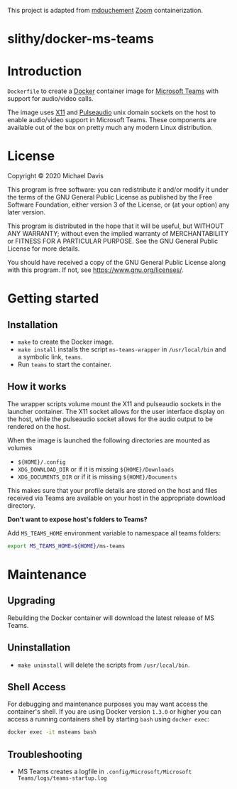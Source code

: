 This project is adapted from [mdouchement](https://github.com/mdouchement) [Zoom](https://github.com/mdouchement/docker-zoom-us) containerization.

# slithy/docker-ms-teams

# Introduction

`Dockerfile` to create a [Docker](https://www.docker.com/) container image for
[Microsoft Teams](https://www.microsoft.com/en-us/microsoft-365/microsoft-teams/download-app)
with support for audio/video calls.

The image uses [X11](http://www.x.org) and [Pulseaudio](http://www.freedesktop.org/wiki/Software/PulseAudio/)
unix domain sockets on the host to enable audio/video support in Microsoft Teams. These components are
available out of the box on pretty much any modern Linux distribution.

# License

Copyright © 2020 Michael Davis

This program is free software: you can redistribute it and/or modify
it under the terms of the GNU General Public License as published by
the Free Software Foundation, either version 3 of the License, or
(at your option) any later version.

This program is distributed in the hope that it will be useful,
but WITHOUT ANY WARRANTY; without even the implied warranty of
MERCHANTABILITY or FITNESS FOR A PARTICULAR PURPOSE.  See the
GNU General Public License for more details.

You should have received a copy of the GNU General Public License
along with this program.  If not, see <https://www.gnu.org/licenses/>.

# Getting started

## Installation

* `make` to create the Docker image.
* `make install` installs the script `ms-teams-wrapper` in `/usr/local/bin` and a symbolic link, `teams`.
* Run `teams` to start the container.

## How it works

The wrapper scripts volume mount the X11 and pulseaudio sockets in the launcher container. The X11 socket
allows for the user interface display on the host, while the pulseaudio socket allows for the audio output
to be rendered on the host.

When the image is launched the following directories are mounted as volumes

- `${HOME}/.config`
- `XDG_DOWNLOAD_DIR` or if it is missing `${HOME}/Downloads`
- `XDG_DOCUMENTS_DIR` or if it is missing `${HOME}/Documents`

This makes sure that your profile details are stored on the host and files received via Teams are available
on your host in the appropriate download directory.

**Don't want to expose host's folders to Teams?**

Add `MS_TEAMS_HOME` environment variable to namespace all teams folders:
```sh
export MS_TEAMS_HOME=${HOME}/ms-teams
```

# Maintenance

## Upgrading

Rebuilding the Docker container will download the latest release of MS Teams.

## Uninstallation

* `make uninstall` will delete the scripts from `/usr/local/bin`.

## Shell Access

For debugging and maintenance purposes you may want access the container's shell. If you are using Docker
version `1.3.0` or higher you can access a running containers shell by starting `bash` using `docker exec`:

```bash
docker exec -it msteams bash
```

## Troubleshooting

* MS Teams creates a logfile in `.config/Microsoft/Microsoft Teams/logs/teams-startup.log`

